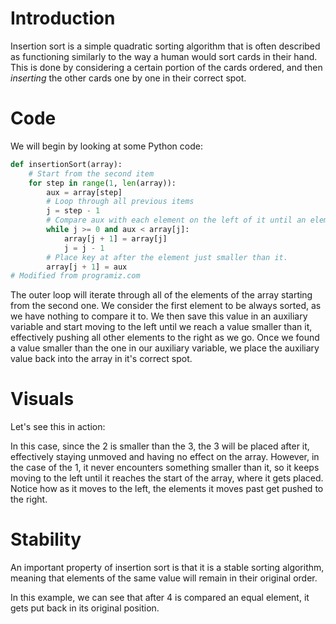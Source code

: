 # Introduction

Insertion sort is a simple quadratic sorting algorithm that is often described as functioning similarly to the way a human would sort cards in their hand.
This is done by considering a certain portion of the cards ordered, and then _inserting_ the other cards one by one in their correct spot.

# Code

We will begin by looking at some Python code:

```python
def insertionSort(array):
    # Start from the second item
    for step in range(1, len(array)):
        aux = array[step]
        # Loop through all previous items
        j = step - 1
        # Compare aux with each element on the left of it until an element smaller than it is found
        while j >= 0 and aux < array[j]:
            array[j + 1] = array[j]
            j = j - 1
        # Place key at after the element just smaller than it.
        array[j + 1] = aux
# Modified from programiz.com
```

The outer loop will iterate through all of the elements of the array starting from the second one. We consider the first element to be always sorted, as we have nothing to compare it to.
We then save this value in an auxiliary variable and start moving to the left until we reach a value smaller than it, effectively pushing all other elements to the right as we go.
Once we found a value smaller than the one in our auxiliary variable, we place the auxiliary value back into the array in it's correct spot.

# Visuals

Let's see this in action:

In this case, since the 2 is smaller than the 3, the 3 will be placed after it, effectively staying unmoved and having no effect on the array.
However, in the case of the 1, it never encounters something smaller than it, so it keeps moving to the left until it reaches the start of the array, where it gets placed. Notice how as it moves to the left, the elements it moves past get pushed to the right.

# Stability

An important property of insertion sort is that it is a stable sorting algorithm, meaning that elements of the same value will remain in their original order.

In this example, we can see that after 4 is compared an equal element, it gets put back in its original position.
